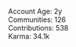 Account Age: 2y                                                      
Communities: 126                                                  
Contributions: 538                                                  
Karma: 34.1k                                                           